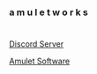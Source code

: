 ### a m u l e t  w o r k s
#


[Discord Server](https://discord.gg/bFWKy7xB6g)

[Amulet Software](https://github.com/amuletworks/amulet)
